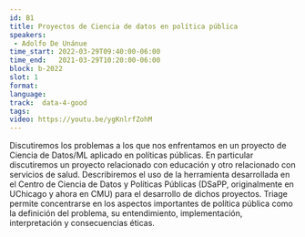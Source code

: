 ```yaml
---
id: B1
title: Proyectos de Ciencia de datos en política pública
speakers:
 - Adolfo De Unánue
time_start: 2022-03-29T09:40:00-06:00
time_end:   2021-03-29T10:20:00-06:00
block: b-2022
slot: 1
format: 
language: 
track:  data-4-good
tags:
video: https://youtu.be/ygKnlrfZohM
---
```


Discutiremos los problemas a los que nos enfrentamos en un proyecto de Ciencia de Datos/ML aplicado en políticas públicas. En particular discutiremos un proyecto relacionado con educación y otro relacionado con servicios de salud. Describiremos el uso de la herramienta desarrollada en el Centro de Ciencia de Datos y Políticas Públicas (DSaPP, originalmente en UChicago y ahora en CMU) para el desarrollo de dichos proyectos. Triage permite concentrarse en los aspectos importantes de política pública como la definición del problema, su entendimiento, implementación, interpretación y consecuencias éticas.

